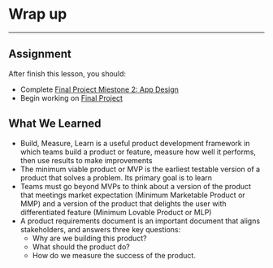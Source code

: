 # Wrap up
----

## Assignment

After finish this lesson, you should:
- Complete [Final Project Miestone 2: App Design](/app-designs.html)
- Begin working on [Final Project](/final-project)



## What We Learned

- Build, Measure, Learn is a useful product development framework in which teams build a product or feature, measure how well it performs, then use results to make improvements
- The minimum viable product or MVP is the earliest testable version of a product that solves a problem. Its primary goal is to learn
- Teams must go beyond MVPs to think about a  version of the product that meetings market expectation (Minimum Marketable Product or MMP) and a version of the product that delights the user with differentiated feature (Minimum Lovable Product or MLP)
- A product requirements document is an important document that aligns stakeholders, and answers three key questions: 
  - Why are we building this product?
  - What should the product do?
  - How do we measure the success of the product.


